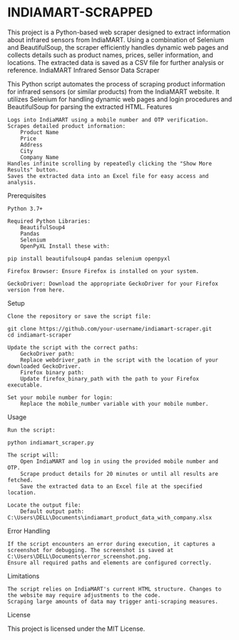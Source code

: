 # INDIAMART-SCRAPPED
This project is a Python-based web scraper designed to extract information about infrared sensors from IndiaMART. Using a combination of Selenium and BeautifulSoup, the scraper efficiently handles dynamic web pages and collects details such as product names, prices, seller information, and locations. The extracted data is saved as a CSV file for further analysis or reference. 
IndiaMART Infrared Sensor Data Scraper

This Python script automates the process of scraping product information for infrared sensors (or similar products) from the IndiaMART website. It utilizes Selenium for handling dynamic web pages and login procedures and BeautifulSoup for parsing the extracted HTML.
Features

    Logs into IndiaMART using a mobile number and OTP verification.
    Scrapes detailed product information:
        Product Name
        Price
        Address
        City
        Company Name
    Handles infinite scrolling by repeatedly clicking the "Show More Results" button.
    Saves the extracted data into an Excel file for easy access and analysis.

Prerequisites

    Python 3.7+

    Required Python Libraries:
        BeautifulSoup4
        Pandas
        Selenium
        OpenPyXL Install these with:

    pip install beautifulsoup4 pandas selenium openpyxl

    Firefox Browser: Ensure Firefox is installed on your system.

    GeckoDriver: Download the appropriate GeckoDriver for your Firefox version from here.

Setup

    Clone the repository or save the script file:

    git clone https://github.com/your-username/indiamart-scraper.git
    cd indiamart-scraper

    Update the script with the correct paths:
        GeckoDriver path:
        Replace webdriver_path in the script with the location of your downloaded GeckoDriver.
        Firefox binary path:
        Update firefox_binary_path with the path to your Firefox executable.

    Set your mobile number for login:
        Replace the mobile_number variable with your mobile number.

Usage

    Run the script:

    python indiamart_scraper.py

    The script will:
        Open IndiaMART and log in using the provided mobile number and OTP.
        Scrape product details for 20 minutes or until all results are fetched.
        Save the extracted data to an Excel file at the specified location.

    Locate the output file:
        Default output path: C:\Users\DELL\Documents\indiamart_product_data_with_company.xlsx

Error Handling

    If the script encounters an error during execution, it captures a screenshot for debugging. The screenshot is saved at C:\Users\DELL\Documents\error_screenshot.png.
    Ensure all required paths and elements are configured correctly.

Limitations

    The script relies on IndiaMART's current HTML structure. Changes to the website may require adjustments to the code.
    Scraping large amounts of data may trigger anti-scraping measures.

License

This project is licensed under the MIT License.
